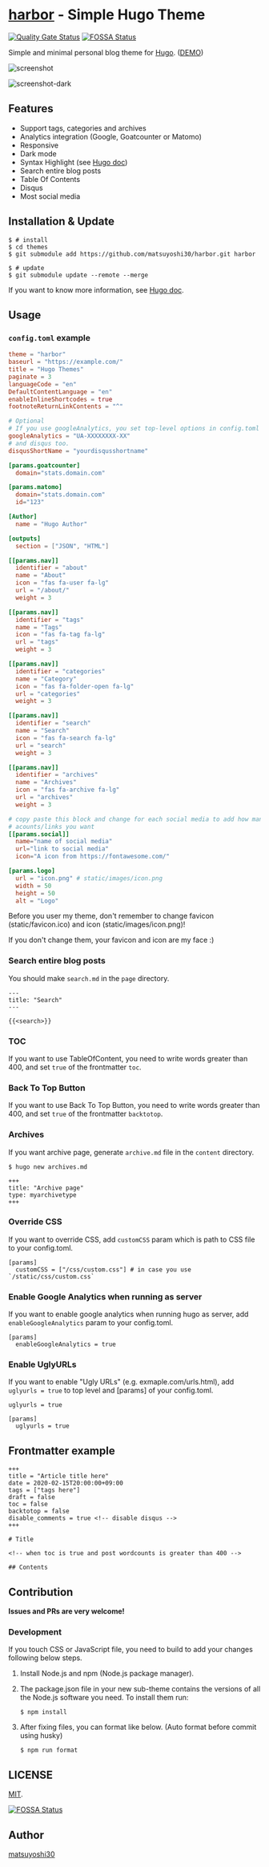 # [harbor](https://themes.gohugo.io/harbor/) - Simple Hugo Theme

[![Quality Gate Status](https://sonarcloud.io/api/project_badges/measure?project=matsuyoshi30_harbor&metric=alert_status)](https://sonarcloud.io/dashboard?id=matsuyoshi30_harbor)
[![FOSSA Status](https://app.fossa.com/api/projects/git%2Bgithub.com%2Fmatsuyoshi30%2Fharbor.svg?type=shield)](https://app.fossa.com/projects/git%2Bgithub.com%2Fmatsuyoshi30%2Fharbor?ref=badge_shield)

Simple and minimal personal blog theme for [Hugo](https://gohugo.io/). ([DEMO](https://matsuyoshi30.net/harbor/))

![screenshot](https://user-images.githubusercontent.com/16238709/77252732-3698c880-6c99-11ea-9def-15a5f9b918bc.png)

![screenshot-dark](https://user-images.githubusercontent.com/16238709/77252745-529c6a00-6c99-11ea-95f6-2df83dfff35e.png)

## Features

- Support tags, categories and archives
- Analytics integration (Google, Goatcounter or Matomo)
- Responsive
- Dark mode
- Syntax Highlight (see [Hugo doc](https://gohugo.io/content-management/syntax-highlighting/))
- Search entire blog posts
- Table Of Contents
- Disqus
- Most social media

## Installation & Update

```
$ # install
$ cd themes
$ git submodule add https://github.com/matsuyoshi30/harbor.git harbor

$ # update
$ git submodule update --remote --merge
```

If you want to know more information, see [Hugo doc](https://gohugo.io/themes/installing/).

## Usage

### `config.toml` example

```toml
theme = "harbor"
baseurl = "https://example.com/"
title = "Hugo Themes"
paginate = 3
languageCode = "en"
DefaultContentLanguage = "en"
enableInlineShortcodes = true
footnoteReturnLinkContents = "^"

# Optional
# If you use googleAnalytics, you set top-level options in config.toml to the beginning of the config file like other top-level options.
googleAnalytics = "UA-XXXXXXXX-XX"
# and disqus too.
disqusShortName = "yourdisqusshortname"

[params.goatcounter]
  domain="stats.domain.com"

[params.matomo]
  domain="stats.domain.com"
  id="123"

[Author]
  name = "Hugo Author"

[outputs]
  section = ["JSON", "HTML"]

[[params.nav]]
  identifier = "about"
  name = "About"
  icon = "fas fa-user fa-lg"
  url = "/about/"
  weight = 3

[[params.nav]]
  identifier = "tags"
  name = "Tags"
  icon = "fas fa-tag fa-lg"
  url = "tags"
  weight = 3

[[params.nav]]
  identifier = "categories"
  name = "Category"
  icon = "fas fa-folder-open fa-lg"
  url = "categories"
  weight = 3

[[params.nav]]
  identifier = "search"
  name = "Search"
  icon = "fas fa-search fa-lg"
  url = "search"
  weight = 3

[[params.nav]]
  identifier = "archives"
  name = "Archives"
  icon = "fas fa-archive fa-lg"
  url = "archives"
  weight = 3

# copy paste this block and change for each social media to add how many ever social media
# acounts/links you want
[[params.social]]
  name="name of social media"
  url="link to social media"
  icon="A icon from https://fontawesome.com/"

[params.logo]
  url = "icon.png" # static/images/icon.png
  width = 50
  height = 50
  alt = "Logo"
```

Before you user my theme, don't remember to change favicon (static/favicon.ico) and icon (static/images/icon.png)!

If you don't change them, your favicon and icon are my face :)

### Search entire blog posts

You should make `search.md` in the `page` directory.

```
---
title: "Search"
---

{{<search>}}
```

### TOC

If you want to use TableOfContent, you need to write words greater than 400, and set `true` of the frontmatter `toc`.

### Back To Top Button

If you want to use Back To Top Button, you need to write words greater than 400, and set `true` of the frontmatter `backtotop`.

### Archives

If you want archive page, generate `archive.md` file in the `content` directory.

```
$ hugo new archives.md
```

```
+++
title: "Archive page"
type: myarchivetype
+++
```

### Override CSS

If you want to override CSS, add `customCSS` param which is path to CSS file to your config.toml.

```
[params]
  customCSS = ["/css/custom.css"] # in case you use `/static/css/custom.css`
```

### Enable Google Analytics when running as server

If you want to enable google analytics when running hugo as server, add `enableGoogleAnalytics` param to your config.toml.

```
[params]
  enableGoogleAnalytics = true
```

### Enable UglyURLs

If you want to enable "Ugly URLs" (e.g. exmaple.com/urls.html), add `uglyurls = true` to top level and [params] of your config.toml.

```
uglyurls = true

[params]
  uglyurls = true
```

## Frontmatter example

```
+++
title = "Article title here"
date = 2020-02-15T20:00:00+09:00
tags = ["tags here"]
draft = false
toc = false
backtotop = false
disable_comments = true <!-- disable disqus -->
+++

# Title

<!-- when toc is true and post wordcounts is greater than 400 -->

## Contents

```

## Contribution

**Issues and PRs are very welcome!**

### Development

If you touch CSS or JavaScript file, you need to build to add your changes following below steps.

1. Install Node.js and npm (Node.js package manager).

2. The package.json file in your new sub-theme contains the versions of all the Node.js software you need.
  To install them run:

    ```
    $ npm install
    ```

3. After fixing files, you can format like below. (Auto format before commit using husky)

    ```
    $ npm run format
    ```

## LICENSE

[MIT](./LICENSE).

[![FOSSA Status](https://app.fossa.com/api/projects/git%2Bgithub.com%2Fmatsuyoshi30%2Fharbor.svg?type=large)](https://app.fossa.com/projects/git%2Bgithub.com%2Fmatsuyoshi30%2Fharbor?ref=badge_large)

## Author

[matsuyoshi30](https://twitter.com/matsuyoshi30)
